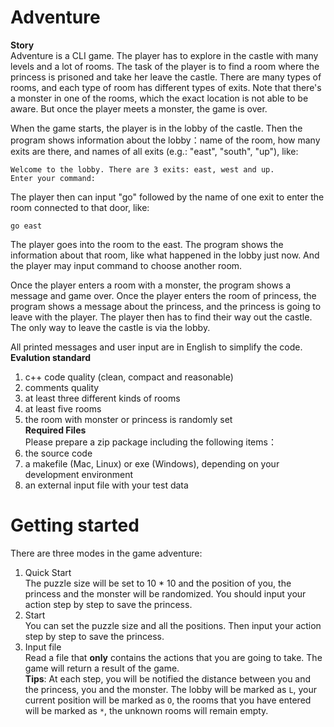 # Adventure
**Story**  
Adventure is a CLI game. The player has to explore in the castle with many levels and a lot of rooms. The task of the player is to find a room where the princess is prisoned and take her leave the castle. There are many types of rooms, and each type of room has different types of exits. Note that there's a monster in one of the rooms, which the exact location is not able to be aware. But once the player meets a monster, the game is over.

When the game starts, the player is in the lobby of the castle. Then the program shows information about the lobby：name of the room, how many exits are there, and names of all exits (e.g.: "east", "south", "up"), like:  
```
Welcome to the lobby. There are 3 exits: east, west and up.
Enter your command:
```
The player then can input "go" followed by the name of one exit to enter the room connected to that door, like:  
```
go east
```
The player goes into the room to the east. The program shows the information about that room, like what happened in the lobby just now. And the player may input command to choose another room.

Once the player enters a room with a monster, the program shows a message and game over. Once the player enters the room of princess, the program shows a message about the princess, and the princess is going to leave with the player. The player then has to find their way out the castle. The only way to leave the castle is via the lobby.

All printed messages and user input are in English to simplify the code.  
**Evalution standard**  
1. c++ code quality (clean, compact and reasonable)
2. comments quality
3. at least three different kinds of rooms
4. at least five rooms
5. the room with monster or princess is randomly set  
**Required Files**  
Please prepare a zip package including the following items：
1. the source code
2. a makefile (Mac, Linux) or exe (Windows), depending on your development environment
3. an external input file with your test data

# Getting started
There are three modes in the game adventure:
1. Quick Start  
The puzzle size will be set to 10 * 10 and the position of you, the princess and the monster will be randomized. You should input your action step by step to save the princess.
2. Start  
You can set the puzzle size and all the positions. Then input your action step by step to save the princess.  
3. Input file  
Read a file that **only** contains the actions that you are going to take. The game will return a result of the game.  
**Tips**: At each step, you will be notified the distance between you and the princess, you and the monster. The lobby will be marked as ```L```, your current position will be marked as ```O```, the rooms that you have entered will be marked as ```*```, the unknown rooms will remain empty.